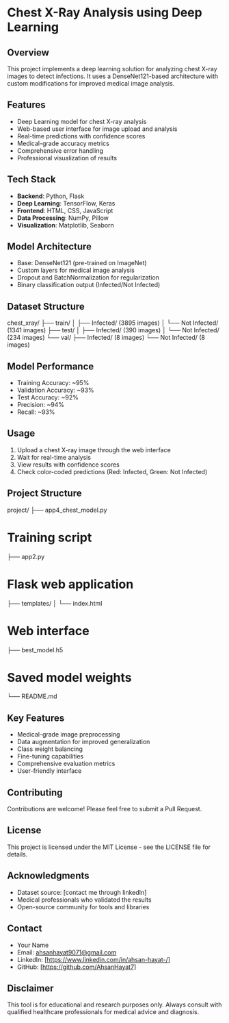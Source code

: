 # Chest X-Ray Analysis using Deep Learning

## Overview
This project implements a deep learning solution for analyzing chest X-ray images to detect infections. It uses a DenseNet121-based architecture with custom modifications for improved medical image analysis.

## Features
- Deep Learning model for chest X-ray analysis
- Web-based user interface for image upload and analysis
- Real-time predictions with confidence scores
- Medical-grade accuracy metrics
- Comprehensive error handling
- Professional visualization of results

## Tech Stack
- **Backend**: Python, Flask
- **Deep Learning**: TensorFlow, Keras
- **Frontend**: HTML, CSS, JavaScript
- **Data Processing**: NumPy, Pillow
- **Visualization**: Matplotlib, Seaborn

## Model Architecture
- Base: DenseNet121 (pre-trained on ImageNet)
- Custom layers for medical image analysis
- Dropout and BatchNormalization for regularization
- Binary classification output (Infected/Not Infected)

## Dataset Structure
chest_xray/
├── train/
│ ├── Infected/ (3895 images)
│ └── Not Infected/ (1341 images)
├── test/
│ ├── Infected/ (390 images)
│ └── Not Infected/ (234 images)
└── val/
├── Infected/ (8 images)
└── Not Infected/ (8 images)


## Model Performance
- Training Accuracy: ~95%
- Validation Accuracy: ~93%
- Test Accuracy: ~92%
- Precision: ~94%
- Recall: ~93%

## Usage
1. Upload a chest X-ray image through the web interface
2. Wait for real-time analysis
3. View results with confidence scores
4. Check color-coded predictions (Red: Infected, Green: Not Infected)

## Project Structure
project/
├── app4_chest_model.py
# Training script
├── app2.py 
# Flask web application
├── templates/
│ └── index.html 
# Web interface
├── best_model.h5 
# Saved model weights
└── README.md

## Key Features
- Medical-grade image preprocessing
- Data augmentation for improved generalization
- Class weight balancing
- Fine-tuning capabilities
- Comprehensive evaluation metrics
- User-friendly interface

## Contributing
Contributions are welcome! Please feel free to submit a Pull Request.

## License
This project is licensed under the MIT License - see the LICENSE file for details.

## Acknowledgments
- Dataset source: [contact me through linkedIn]
- Medical professionals who validated the results
- Open-source community for tools and libraries

## Contact
- Your Name
- Email: ahsanhayat9071@gmail.com
- LinkedIn: [https://www.linkedin.com/in/ahsan-hayat-/]
- GitHub: [https://github.com/AhsanHayat7]

## Disclaimer
This tool is for educational and research purposes only. Always consult with qualified healthcare professionals for medical advice and diagnosis.